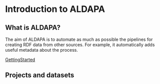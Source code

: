 Introduction to ALDAPA
======================

## What is ALDAPA?

The aim of ALDAPA is to automate as much as possible the pipelines for creating RDF data from other sources. For example, it automatically adds useful metadata about the process. 

[GettingStarted](gettingstarted.md)

## Projects and datasets